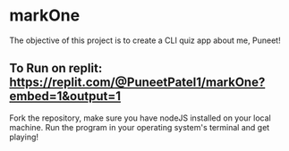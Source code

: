 # markOne

The objective of this project is to create a CLI quiz app about me, Puneet!

## To Run on replit: https://replit.com/@PuneetPatel1/markOne?embed=1&output=1

Fork the repository, make sure you have nodeJS installed on your local machine. Run the program in your operating system's terminal and get playing!
